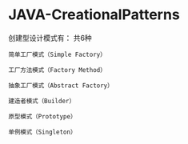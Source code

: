 # JAVA-CreationalPatterns

创建型设计模式有： 共6种

	简单工厂模式（Simple Factory）

	工厂方法模式（Factory Method）

	抽象工厂模式（Abstract Factory）

	建造者模式（Builder）

	原型模式（Prototype）

	单例模式（Singleton）

